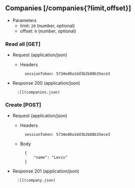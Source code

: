 ## Companies [/companies{?limit,offset}]

+ Parameters
    + limit: `20` (number, optional)
    + offset: `0` (number, optional)

### Read all [GET]

+ Request (application/json)

    + Headers

            sessionToken: 5734ed0a1dd3b2b88b35ece3

+ Response 200 (application/json)

        :[](companies.json)

### Create [POST]

+ Request (application/json)

    + Headers

            sessionToken: 5734ed0a1dd3b2b88b35ece3

    + Body

            {
                "name": "Levis"
            }

+ Response 201 (application/json)

        :[](company.json)
